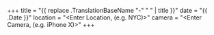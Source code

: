 +++ title = "{{ replace .TranslationBaseName "-" " " | title }}" date = "{{ .Date }}" location = "<Enter Location, (e.g. NYC)>" camera = "<Enter Camera, (e.g. iPhone X)>" +++